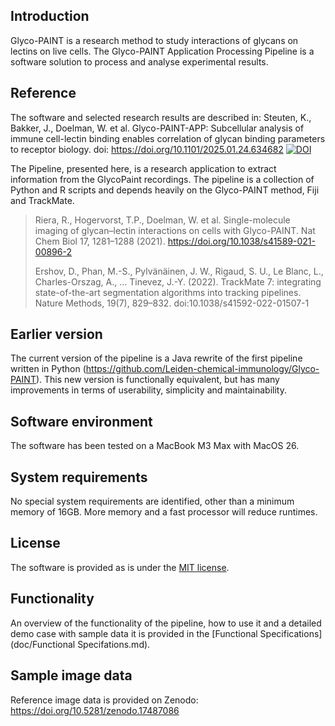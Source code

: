 ## Introduction  

Glyco-PAINT is a research method to study interactions of glycans on lectins on live cells. The Glyco-PAINT Application Processing Pipeline is a software solution to process and analyse experimental results.



## Reference
The software and selected research results are described in:  Steuten, K., Bakker, J., Doelman, W.  et al. Glyco-PAINT-APP: Subcellular analysis of immune cell-lectin binding enables correlation of glycan binding parameters to receptor biology.  doi: https://doi.org/10.1101/2025.01.24.634682 [![DOI](https://img.shields.io/badge/bioRxiv-10.1101%2F2025.01.24.634682-blue)](https://doi.org/10.1101/2025.01.24.634682)

The Pipeline, presented here, is a research application to extract information from the GlycoPaint recordings. The pipeline is a collection of Python and R scripts and depends heavily on the Glyco-PAINT method, Fiji and TrackMate.

> Riera, R., Hogervorst, T.P., Doelman, W. et al. Single-molecule imaging of glycan–lectin interactions on cells with Glyco-PAINT. Nat Chem Biol 17, 1281–1288 (2021). https://doi.org/10.1038/s41589-021-00896-2
> 
> Ershov, D., Phan, M.-S., Pylvänäinen, J. W., Rigaud, S. U., Le Blanc, L., Charles-Orszag, A., … Tinevez, J.-Y. (2022).
TrackMate 7: integrating state-of-the-art segmentation algorithms into tracking pipelines. Nature Methods, 19(7),
829–832. doi:10.1038/s41592-022-01507-1





## Earlier version 

The current version of the pipeline is a Java rewrite of the first pipeline written in Python (https://github.com/Leiden-chemical-immunology/Glyco-PAINT). This new version is functionally equivalent, but has many improvements in terms of userability, simplicity and maintainability.



## Software environment 

The software has been tested on a MacBook M3 Max with MacOS 26. 



## System requirements

No special system requirements are identified, other than a minimum memory of 16GB. More memory and a fast processor will reduce runtimes. 



## License

The software is provided as is under the [MIT license](LICENSE).



## Functionality

An overview of the functionality of the pipeline, how to use it and a detailed demo case with sample data it is provided in the [Functional Specifications](doc/Functional Specifations.md).



## Sample image data 

Reference  image data is provided on Zenodo: https://doi.org/10.5281/zenodo.17487086